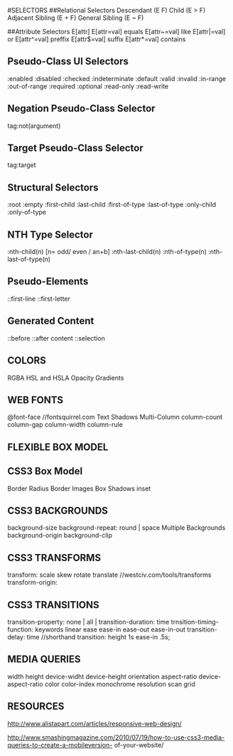 #SELECTORS
##Relational Selectors
Descendant (E F)
Child (E > F)
Adjacent Sibling (E + F)
General Sibling (E ~ F)

##Attribute Selectors
E[attr]
E[attr=val] equals
E[attr~=val] like
E[attr|=val] or
E[attr^=val] preffix
E[attr$=val] suffix
E[attr*=val] contains

## Pseudo-Class UI Selectors
:enabled
:disabled
:checked
:indeterminate
:default
:valid
:invalid
:in-range
:out-of-range
:required
:optional
:read-only
:read-write

## Negation Pseudo-Class Selector
tag:not(argument)

## Target Pseudo-Class Selector
tag:target

## Structural Selectors
:root
:empty
:first-child
:last-child
:first-of-type
:last-of-type
:only-child
:only-of-type

## NTH Type Selector
:nth-child(n) [n= odd/ even / an+b]
:nth-last-child(n)
:nth-of-type(n)
:nth-last-of-type(n)

## Pseudo-Elements
::first-line
::first-letter

## Generated Content
::before
::after
    content
::selection

## COLORS
RGBA
HSL and HSLA
Opacity
Gradients

## WEB FONTS
@font-face
//fontsquirrel.com
Text Shadows
Multi-Column
    column-count
    column-gap
    column-width
    column-rule

## FLEXIBLE BOX MODEL

## CSS3 Box Model
Border Radius
Border Images
Box Shadows
    inset

## CSS3 BACKGROUNDS
background-size
background-repeat: round | space
Multiple Backgrounds
background-origin
background-clip

## CSS3 TRANSFORMS
transform:
    scale
    skew
    rotate
    translate
    //westciv.com/tools/transforms
transform-origin:


## CSS3 TRANSITIONS
transition-property:
    none | all | <iden>
transition-duration:
    time
trnsition-timing-function:
    keywords
        linear
        ease
        ease-in
        ease-out
        ease-in-out
transition-delay:
    time
//shorthand
    transition: height 1s ease-in .5s;


## MEDIA QUERIES
width
height
device-widht
device-height
orientation
aspect-ratio
device-aspect-ratio
color
color-index
monochrome
resolution
scan
grid

## RESOURCES
http://www.alistapart.com/articles/responsive-web-design/

http://www.smashingmagazine.com/2010/07/19/how-to-use-css3-media-queries-to-create-a-mobileversion-
of-your-website/
